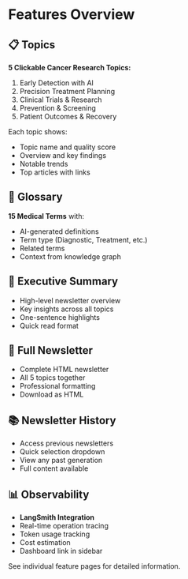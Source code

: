 # Features Overview

## 📋 Topics

**5 Clickable Cancer Research Topics:**
1. Early Detection with AI
2. Precision Treatment Planning
3. Clinical Trials & Research
4. Prevention & Screening
5. Patient Outcomes & Recovery

Each topic shows:
- Topic name and quality score
- Overview and key findings
- Notable trends
- Top articles with links

## 📖 Glossary

**15 Medical Terms** with:
- AI-generated definitions
- Term type (Diagnostic, Treatment, etc.)
- Related terms
- Context from knowledge graph

## 📝 Executive Summary

- High-level newsletter overview
- Key insights across all topics
- One-sentence highlights
- Quick read format

## 📰 Full Newsletter

- Complete HTML newsletter
- All 5 topics together
- Professional formatting
- Download as HTML

## 📚 Newsletter History

- Access previous newsletters
- Quick selection dropdown
- View any past generation
- Full content available

## 📊 Observability

- **LangSmith Integration**
- Real-time operation tracing
- Token usage tracking
- Cost estimation
- Dashboard link in sidebar

See individual feature pages for detailed information.
